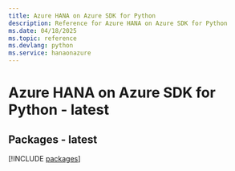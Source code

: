 ```yaml
---
title: Azure HANA on Azure SDK for Python
description: Reference for Azure HANA on Azure SDK for Python
ms.date: 04/18/2025
ms.topic: reference
ms.devlang: python
ms.service: hanaonazure
---
```

# Azure HANA on Azure SDK for Python - latest
## Packages - latest
[!INCLUDE [packages](hana-on-azure-index.md)]